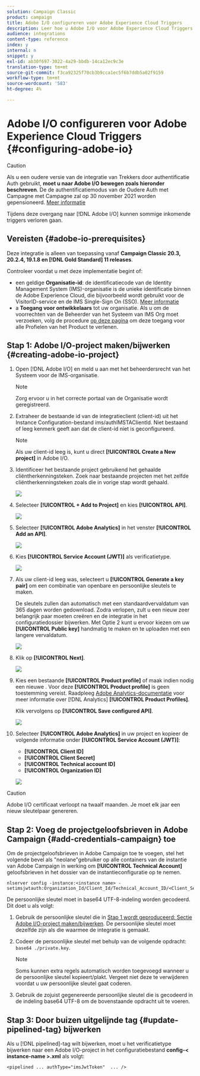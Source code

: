 ```yaml
---
solution: Campaign Classic
product: campaign
title: Adobe I/O configureren voor Adobe Experience Cloud Triggers
description: Leer hoe u Adobe I/O voor Adobe Experience Cloud Triggers configureert
audience: integrations
content-type: reference
index: y
internal: n
snippet: y
exl-id: ab30f697-3022-4a29-bbdb-14ca12ec9c3e
translation-type: tm+mt
source-git-commit: f3ca92325f70cb3b9cca1ec5f6b7ddb5a02f9159
workflow-type: tm+mt
source-wordcount: '583'
ht-degree: 4%

---
```


# Adobe I/O configureren voor Adobe Experience Cloud Triggers {#configuring-adobe-io}

>[!CAUTION]
>
>Als u een oudere versie van de integratie van Trekkers door authentificatie Auth gebruikt, **moet u naar Adobe I/O bewegen zoals hieronder beschreven**. De de authentificatiemodus van de Oudere Auth met Campagne met Campagne zal op 30 november 2021 worden gepensioneerd. [Meer informatie](https://experienceleaguecommunities.adobe.com/t5/adobe-analytics-discussions/adobe-analytics-legacy-api-end-of-life-notice/td-p/385411)
>
>Tijdens deze overgang naar [!DNL Adobe I/O] kunnen sommige inkomende triggers verloren gaan.

## Vereisten {#adobe-io-prerequisites}

Deze integratie is alleen van toepassing vanaf **Campaign Classic 20.3, 20.2.4, 19.1.8 en [!DNL Gold Standard] 11 releases**.

Controleer voordat u met deze implementatie begint of:

* een geldige **Organisatie-id**: de identificatiecode van de Identity Management System (IMS)-organisatie is de unieke identificatie binnen de Adobe Experience Cloud, die bijvoorbeeld wordt gebruikt voor de VisitorID-service en de IMS Single-Sign On (SSO). [Meer informatie](https://experienceleague.adobe.com/docs/core-services/interface/manage-users-and-products/organizations.html)
* a **Toegang voor ontwikkelaars** tot uw organisatie.  Als u om de voorrechten van de Beheerder van het Systeem van IMS Org moet verzoeken, volg de procedure [op deze pagina](https://helpx.adobe.com/enterprise/admin-guide.html/enterprise/using/manage-developers.ug.html) om deze toegang voor alle Profielen van het Product te verlenen.

## Stap 1: Adobe I/O-project maken/bijwerken {#creating-adobe-io-project}

1. Open [!DNL Adobe I/O] en meld u aan met het beheerdersrecht van het Systeem voor de IMS-organisatie.

   >[!NOTE]
   >
   > Zorg ervoor u in het correcte portaal van de Organisatie wordt geregistreerd.

1. Extraheer de bestaande id van de integratieclient (client-id) uit het Instance Configuration-bestand ims/authIMSTAClientId. Niet bestaand of leeg kenmerk geeft aan dat de client-id niet is geconfigureerd.

   >[!NOTE]
   >
   >Als uw client-id leeg is, kunt u direct **[!UICONTROL Create a New project]** in Adobe I/O.

1. Identificeer het bestaande project gebruikend het gehaalde cliëntherkenningsteken. Zoek naar bestaande projecten met het zelfde cliëntherkenningsteken zoals die in vorige stap wordt gehaald.

   ![](assets/do-not-localize/adobe_io_8.png)

1. Selecteer **[!UICONTROL + Add to Project]** en kies **[!UICONTROL API]**.

   ![](assets/do-not-localize/adobe_io_1.png)

1. Selecteer **[!UICONTROL Adobe Analytics]** in het venster **[!UICONTROL Add an API]**.

   ![](assets/do-not-localize/adobe_io_2.png)

1. Kies **[!UICONTROL Service Account (JWT)]** als verificatietype.

   ![](assets/do-not-localize/adobe_io_3.png)

1. Als uw client-id leeg was, selecteert u **[!UICONTROL Generate a key pair]** om een combinatie van openbare en persoonlijke sleutels te maken.

   De sleutels zullen dan automatisch met een standaardvervaldatum van 365 dagen worden gedownload. Zodra verlopen, zult u een nieuw zeer belangrijk paar moeten creëren en de integratie in het configuratiedossier bijwerken. Met Optie 2 kunt u ervoor kiezen om uw **[!UICONTROL Public key]** handmatig te maken en te uploaden met een langere vervaldatum.

   ![](assets/do-not-localize/adobe_io_4.png)

1. Klik op **[!UICONTROL Next]**.

   ![](assets/do-not-localize/adobe_io_5.png)

1. Kies een bestaande **[!UICONTROL Product profile]** of maak indien nodig een nieuwe . Voor deze **[!UICONTROL Product profile]** is geen toestemming vereist. Raadpleeg [Adobe Analytics-documentatie](https://experienceleague.adobe.com/docs/analytics/admin/admin-console/home.html#admin-console) voor meer informatie over [!DNL Analytics] **[!UICONTROL Product Profiles]**.

   Klik vervolgens op **[!UICONTROL Save configured API]**.

   ![](assets/do-not-localize/adobe_io_6.png)

1. Selecteer **[!UICONTROL Adobe Analytics]** in uw project en kopieer de volgende informatie onder **[!UICONTROL Service Account (JWT)]**:

   * **[!UICONTROL Client ID]**
   * **[!UICONTROL Client Secret]**
   * **[!UICONTROL Technical account ID]**
   * **[!UICONTROL Organization ID]**

   ![](assets/do-not-localize/adobe_io_7.png)

>[!CAUTION]
>
>Adobe I/O certificaat verloopt na twaalf maanden. Je moet elk jaar een nieuw sleutelpaar genereren.

## Stap 2: Voeg de projectgeloofsbrieven in Adobe Campaign {#add-credentials-campaign} toe

Om de projectgeloofsbrieven in Adobe Campaign toe te voegen, stel het volgende bevel als &quot;neolane&quot;gebruiker op alle containers van de instantie van Adobe Campaign in werking om **[!UICONTROL Technical Account]** geloofsbrieven in het dossier van de instantieconfiguratie op te nemen.

```
nlserver config -instance:<instance name> -setimsjwtauth:Organization_Id/Client_Id/Technical_Account_ID/<Client_Secret>/<Base64_encoded_Private_Key>
```

De persoonlijke sleutel moet in base64 UTF-8-indeling worden gecodeerd. Dit doet u als volgt:

1. Gebruik de persoonlijke sleutel die in [Stap 1 wordt geproduceerd: Sectie Adobe I/O-project maken/bijwerken](#creating-adobe-io-project). De persoonlijke sleutel moet dezelfde zijn als die waarmee de integratie is gemaakt.

1. Codeer de persoonlijke sleutel met behulp van de volgende opdracht: ```base64 ./private.key```.

   >[!NOTE]
   >
   >Soms kunnen extra regels automatisch worden toegevoegd wanneer u de persoonlijke sleutel kopieert/plakt. Vergeet niet deze te verwijderen voordat u uw persoonlijke sleutel gaat coderen.

1. Gebruik de zojuist gegenereerde persoonlijke sleutel die is gecodeerd in de indeling base64 UTF-8 om de bovenstaande opdracht uit te voeren.

## Stap 3: Door buizen uitgelijnde tag {#update-pipelined-tag} bijwerken

Als u [!DNL pipelined]-tag wilt bijwerken, moet u het verificatietype bijwerken naar een Adobe I/O-project in het configuratiebestand **config-&lt; instance-name >.xml** als volgt:

```
<pipelined ... authType="imsJwtToken"  ... />
```
